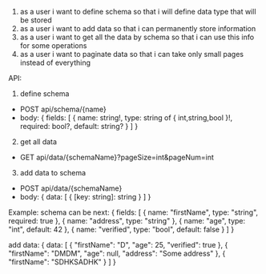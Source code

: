 1. as a user i want to define schema so that i will define data type that will be stored
2. as a user i want to add data so that i can permanently store information
3. as a user i want to get all the data by schema so that i can use this info for some operations
4. as a user i want to paginate data so that i can take only small pages instead of everything

API:
1. define schema 
- POST api/schema/{name}
- body:
{
  fields: [
	{
		name: string!,
		type: string of { int,string,bool }!,
		required: bool?,
		default: string?
	}
  ]
}

2. get all data
- GET api/data/{schemaName}?pageSize=int&pageNum=int

3. add data to schema
- POST api/data/{schemaName}
- body:
{
	data: [
		{
			[key: string]: string
		}
	]
}

Example:
schema can be next:
{
  fields: [
	{
		name: "firstName",
		type: "string",
		required: true
	},
	{
		name: "address",
		type: "string"
	},
	{
		name: "age",
		type: "int",
		default: 42
	},
	{
		name: "verified",
		type: "bool",
		default: false
	}
  ]
}

add data:
{
	data: [
		{
			"firstName": "D",
			"age": 25,
			"verified": true
		},
		{
			"firstName": "DMDM",
			"age": null,
			"address": "Some address"
		},
		{
			"firstName": "SDHKSADHK"
		}
	]
}